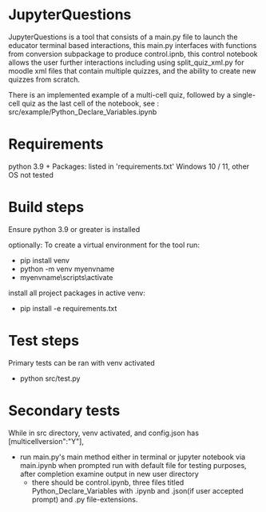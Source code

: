 # JupyterQuestions
JupyterQuestions is a tool that consists of a main.py file to launch the educator terminal based interactions, this main.py interfaces with functions from conversion subpackage to produce control.ipnb, 
this control notebook allows the user further interactions including using split_quiz_xml.py for moodle xml files that contain multiple quizzes, and the ability to create new quizzes from scratch.

There is an implemented example of a multi-cell quiz, followed by a single-cell quiz as the last cell of the notebook, see : src/example/Python_Declare_Variables.ipynb

# Requirements
python 3.9 +
Packages: listed in 'requirements.txt'
Windows 10 / 11, other OS not tested

# Build steps
Ensure python 3.9 or greater is installed

optionally: To create a virtual environment for the tool run:
  * pip install venv 
  * python -m venv myenvname
  * myenvname\scripts\activate
  
install all project packages in active venv:
  * pip install -e requirements.txt

# Test steps

Primary tests can be ran with venv activated 
  * python src/test.py

# Secondary tests

While in src directory, venv activated, and config.json has [multicellversion":"Y"], 
* run main.py's main method either in terminal or jupyter notebook via main.ipynb
when prompted run with default file for testing purposes, after completion examine output in new user directory
   - there should be control.ipynb, three files titled Python_Declare_Variables with .ipynb and .json(if user accepted prompt) and .py file-extensions.
